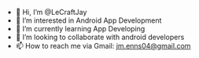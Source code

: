 - 👋 Hi, I’m @LeCraftJay
- 👀 I’m interested in Android App Development
- 🌱 I’m currently learning App Developing
- 💞️ I’m looking to collaborate with android developers
- 📫 How to reach me via Gmail: jm.enns04@gmail.com
